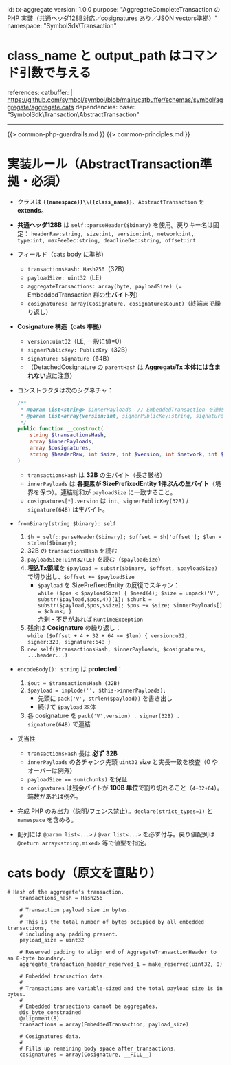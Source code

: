 id: tx-aggregate
version: 1.0.0
purpose: "AggregateCompleteTransaction の PHP 実装（共通ヘッダ128B対応／cosignatures あり／JSON vectors準拠）"
namespace: "SymbolSdk\\Transaction"
# class_name と output_path はコマンド引数で与える
references:
  catbuffer: |
    https://github.com/symbol/symbol/blob/main/catbuffer/schemas/symbol/aggregate/aggregate.cats
dependencies:
  base: "SymbolSdk\\Transaction\\AbstractTransaction"

---
{{> common-php-guardrails.md }}
{{> common-principles.md }}

# 実装ルール（AbstractTransaction準拠・必須）
- クラスは **`{{namespace}}\\{{class_name}}`**、`AbstractTransaction` を **extends**。
- **共通ヘッダ128B** は `self::parseHeader($binary)` を使用。戻りキー名は固定：
  `headerRaw:string, size:int, version:int, network:int, type:int, maxFeeDec:string, deadlineDec:string, offset:int`

- フィールド（cats body に準拠）
  - `transactionsHash: Hash256`（32B）
  - `payloadSize: uint32`（LE）
  - `aggregateTransactions: array(byte, payloadSize)`（= EmbeddedTransaction 群の**生バイト列**）
  - `cosignatures: array(Cosignature, cosignaturesCount)`（終端まで繰り返し）

- **Cosignature 構造（cats 準拠）**
  - `version:uint32`（LE, 一般に値=0）
  - `signerPublicKey: PublicKey`（32B）
  - `signature: Signature`（64B）
  - （DetachedCosignature の `parentHash` は **AggregateTx 本体には含まれない**点に注意）

- コンストラクタは次のシグネチャ：
  ```php
  /**
   * @param list<string> $innerPayloads  // EmbeddedTransaction を連結した raw チャンク（SizePrefixedEntity 境界で分割済）
   * @param list<array{version:int, signerPublicKey:string, signature:string}> $cosignatures // 各バイト列はそのまま保持
   */
  public function __construct(
      string $transactionsHash,
      array $innerPayloads,
      array $cosignatures,
      string $headerRaw, int $size, int $version, int $network, int $type, string $maxFeeDec, string $deadlineDec
  )
  ```
  - `transactionsHash` は **32B** の生バイト（長さ厳格）
  - `innerPayloads` は **各要素が SizePrefixedEntity 1件ぶんの生バイト**（境界を保つ）。連結総和が `payloadSize` に一致すること。
  - `cosignatures[*].version` は `int`、`signerPublicKey(32B)` / `signature(64B)` は生バイト。

- `fromBinary(string $binary): self`
  1) `$h = self::parseHeader($binary); $offset = $h['offset']; $len = strlen($binary);`
  2) 32B の `transactionsHash` を読む
  3) `payloadSize:uint32(LE)` を読む（`$payloadSize`）
  4) **埋込Tx領域**を `$payload = substr($binary, $offset, $payloadSize)` で切り出し、`$offset += $payloadSize`
     - `$payload` を SizePrefixedEntity の反復でスキャン：  
       `while ($pos < $payloadSize) { $need(4); $size = unpack('V', substr($payload,$pos,4))[1]; $chunk = substr($payload,$pos,$size); $pos += $size; $innerPayloads[] = $chunk; }`  
       余剰・不足があれば `RuntimeException`
  5) 残余は **Cosignature** の繰り返し：  
     `while ($offset + 4 + 32 + 64 <= $len) { version:u32, signer:32B, signature:64B }`
  6) `new self($transactionsHash, $innerPayloads, $cosignatures, ...header...)`

- `encodeBody(): string` は **protected**：
  1) `$out = $transactionsHash (32B)`  
  2) `$payload = implode('', $this->innerPayloads);`  
     - 先頭に `pack('V', strlen($payload))` を書き出し  
     - 続けて `$payload` 本体  
  3) 各 cosignature を `pack('V',version) . signer(32B) . signature(64B)` で連結

- 妥当性
  - `transactionsHash` 長は **必ず 32B**
  - `innerPayloads` の各チャンク先頭 `uint32` size と実長一致を検査（0 やオーバーは例外）
  - `payloadSize == sum(chunks)` を保証
  - `cosignatures` は残余バイトが **100B 単位**で割り切れること（`4+32+64`）。端数があれば例外。

- 完成 PHP のみ出力（説明/フェンス禁止）。`declare(strict_types=1)` と `namespace` を含める。
- 配列には `@param list<...>` / `@var list<...>` を必ず付与。戻り値配列は `@return array<string,mixed>` 等で値型を指定。

# cats body（原文を直貼り）
```cats
# Hash of the aggregate's transaction.
	transactions_hash = Hash256

	# Transaction payload size in bytes.
	#
	# This is the total number of bytes occupied by all embedded transactions,
	# including any padding present.
	payload_size = uint32

	# Reserved padding to align end of AggregateTransactionHeader to an 8-byte boundary.
	aggregate_transaction_header_reserved_1 = make_reserved(uint32, 0)

	# Embedded transaction data.
	#
	# Transactions are variable-sized and the total payload size is in bytes.
	#
	# Embedded transactions cannot be aggregates.
	@is_byte_constrained
	@alignment(8)
	transactions = array(EmbeddedTransaction, payload_size)

	# Cosignatures data.
	#
	# Fills up remaining body space after transactions.
	cosignatures = array(Cosignature, __FILL__)
```
